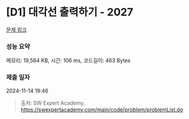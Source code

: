 # [D1] 대각선 출력하기 - 2027 

[문제 링크](https://swexpertacademy.com/main/code/problem/problemDetail.do?contestProbId=AV5QFuZ6As0DFAUq) 

### 성능 요약

메모리: 19,564 KB, 시간: 106 ms, 코드길이: 463 Bytes

### 제출 일자

2024-11-14 19:46



> 출처: SW Expert Academy, https://swexpertacademy.com/main/code/problem/problemList.do